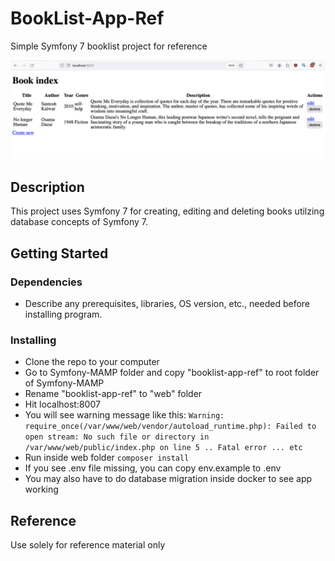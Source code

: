 # BookList-App-Ref

Simple Symfony 7 booklist project for reference

![alt text](https://github.com/kalwar/booklist-app-ref/blob/main/BookIndex.png?raw=true)

## Description

This project uses Symfony 7 for creating, editing and deleting books utilzing database concepts of Symfony 7.

## Getting Started

### Dependencies

* Describe any prerequisites, libraries, OS version, etc., needed before installing program.

### Installing

* Clone the repo to your computer
* Go to Symfony-MAMP folder and copy "booklist-app-ref" to root folder of Symfony-MAMP
* Rename "booklist-app-ref" to "web" folder
* Hit localhost:8007
* You will see warning message like this: `Warning: require_once(/var/www/web/vendor/autoload_runtime.php): Failed to open stream: No such file or directory in /var/www/web/public/index.php on line 5 .. Fatal error ... etc`
* Run inside web folder `composer install`
* If you see .env file missing, you can copy env.example to .env
* You may also have to do database migration inside docker to see app working


## Reference

Use solely for reference material only

